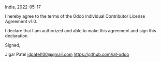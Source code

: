 India, 2022-05-17

I hereby agree to the terms of the Odoo Individual Contributor License
Agreement v1.0.

I declare that I am authorized and able to make this agreement and sign this
declaration.

Signed,

Jigar Patel jdpatel100@gmail.com https://github.com/jat-odoo
